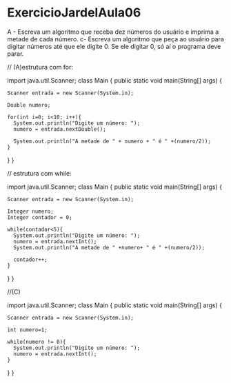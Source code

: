 # ExercicioJardelAula06 
A - Escreva um algoritmo que receba dez números do usuário e imprima a metade de cada número.    c- Escreva um algoritmo que peça ao usuário para digitar números até que ele digite 0. Se ele digitar 0, só aí o programa deve parar.

// (A)estrutura com for:

import java.util.Scanner;
class Main {
  public static void main(String[] args) {
    
    Scanner entrada = new Scanner(System.in);
    
    Double numero;
    
    for(int i=0; i<10; i++){
      System.out.println("Digite um número: ");
      numero = entrada.nextDouble();
      
      System.out.println("A metade de " + numero + " é " +(numero/2));
    }
  }
}

// estrutura com while:

import java.util.Scanner;
class Main {
  public static void main(String[] args) {
    
    Scanner entrada = new Scanner(System.in);
    
    Integer numero;
    Integer contador = 0;
    
    while(contador<5){
      System.out.println("Digite um número: ");
      numero = entrada.nextInt();
      System.out.println("A metade de " +numero+ " é " +(numero/2));
      
      contador++;
    }
     
    
  }
}

//(C)

import java.util.Scanner;
class Main {
  public static void main(String[] args) {
    
    Scanner entrada = new Scanner(System.in);
    
    int numero=1;
    
    while(numero != 0){
      System.out.println("Digite um número: ");
      numero = entrada.nextInt();
    }
  }
}


